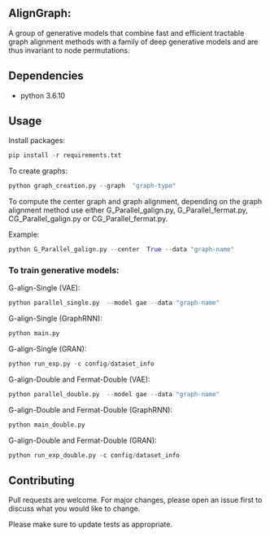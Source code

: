## AlignGraph:

A group of generative models that combine fast and efficient tractable graph alignment methods with a family of deep generative models and are thus invariant to node permutations.


## Dependencies

- python 3.6.10


## Usage
Install packages:

```py
pip install -r requirements.txt
```
To create graphs:

```py
python graph_creation.py --graph  "graph-type"
```

To compute the center graph and graph alignment, depending on the graph alignment method use either G_Parallel_galign.py, G_Parallel_fermat.py, CG_Parallel_galign.py or CG_Parallel_fermat.py.

Example:
```py
python G_Parallel_galign.py --center  True --data "graph-name"
```

### To train generative models:


G-align-Single (VAE):
```py
python parallel_single.py  --model gae --data "graph-name"  
```

G-align-Single (GraphRNN):
```py
python main.py   
```

G-align-Single (GRAN):
```py
python run_exp.py -c config/dataset_info   
```

G-align-Double and Fermat-Double (VAE):
```py
python parallel_double.py  --model gae --data "graph-name"  
```

G-align-Double and Fermat-Double (GraphRNN):
```py
python main_double.py   
```

G-align-Double and Fermat-Double (GRAN):
```py
python run_exp_double.py -c config/dataset_info
```
## Contributing
Pull requests are welcome. For major changes, please open an issue first to discuss what you would like to change.

Please make sure to update tests as appropriate.
